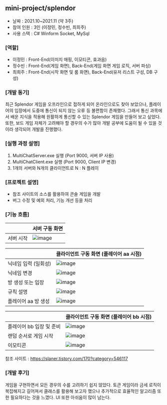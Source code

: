 ## mini-project/splendor
- 날짜 : 2021.10~2021.11 (약 3주)
- 참여 인원 : 3인 (이정민, 정수빈, 최희주)
- 사용 스택 : C# Winform Socket, MySql

### [역할]
- 이정민 : Front-End(이미지 매핑, 이모티콘, 효과음)
- 정수빈 : Front-End(게임 화면), Back-End(게임 화면 게임 로직, 서버 파싱)
- 최희주 : Front-End(시작 화면 및 룸 화면), Back-End(유저 리스트 구성, DB 구성)

### [개발 동기]
최근 Splendor 게임을 오프라인으로 접하게 되어 온라인으로도 찾아 보았으나,
플레이어의 입장에서 도중에 통신이 되지 않는 오류 등 불편함이 존재했다.
그래서 통신 과목에서 배운 지식을 적용해 원활하게 통신할 수 있는 Splendor 게임을 만들어 보고 싶었다.
또한, 보드 게임 자체가 고려해야 할 경우의 수가 많아 개발 공부에 도움이 될 수 있을 것이라 생각되어 개발을 진행했다.

### [실행 과정 설명]
1. MultiChatServer.exe 실행 (Port 9000, 서버 IP 사용)
2. MultiChatClient.exe 실행 (Port 9000, Client IP 변경)
3. 1개의 서버와 N개의 클라이언트로 N : N 플레이

### [프로젝트 설명]
- 참조 사이트의 소스를 활용하여 콘솔 게임을 개발
- 버그 수정 및 예외 처리, 기능 개선 등을 처리

### [기능 흐름]
| |서버 구동 화면|
|------|---|
|서버 시작|![image](https://github.com/Jsub22/splendor_proj/assets/77329400/f9f7271d-5072-460c-8e5e-b54e740d339b)|

| |클라이언트 구동 화면 (플레이어 aa 시점)|
|------|---|
|닉네임 입력 (일회성)|![image](https://github.com/Jsub22/splendor_proj/assets/77329400/6840dfbb-93a0-47ef-94c3-c3fba477adea)|
|닉네임 변경|![image](https://github.com/Jsub22/splendor_proj/assets/77329400/971ed772-1bdb-4269-b4b9-6f7e29983176)|
|방 생성 또는 입장|![image](https://github.com/Jsub22/splendor_proj/assets/77329400/976c1f02-e042-4c40-a681-0f51c0f80e70)|
|규칙 설명|![image](https://github.com/Jsub22/splendor_proj/assets/77329400/174441a0-9271-4560-9a36-63a0a77ee34e)|
|플레이어 aa 방 생성|![image](https://github.com/Jsub22/splendor_proj/assets/77329400/101a751c-ebf2-47f0-90bc-e9d93b72094d)|

| |클라이언트 구동 화면 (플레이어 bb 시점)|
|------|---|
|플레이어 bb 입장 및 준비|![image](https://github.com/Jsub22/splendor_proj/assets/77329400/f4aa7989-93d5-48f4-a27f-f4c4f205a439)|
|랜덤 순서로 게임 시작|![image](https://github.com/Jsub22/splendor_proj/assets/77329400/cf6a7229-5748-4c9a-ae8c-c544b7fc49f3)|
|이모티콘|![image](https://github.com/Jsub22/splendor_proj/assets/77329400/450e849b-d366-48f4-b24c-0977e667e275)|

참조 사이트 : https://slaner.tistory.com/170?category=546117

### [개발 후기]
게임을 구현하면서 모든 경우의 수를 고려하기 쉽지 않았다.
토큰 게임이라 금세 로직이 복잡해지고 길어져서 클래스를 활용해 보고자 했으나 추가적으로 효율적인 알고리즘 또한 필요하다는 것을 느꼈다.
UI 또한 아쉬움이 많이 남는다.
